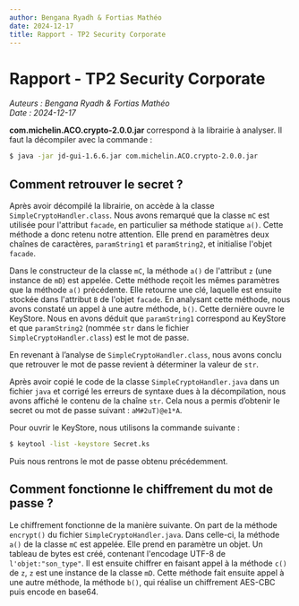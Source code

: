 ```yaml
---
author: Bengana Ryadh & Fortias Mathéo  
date: 2024-12-17  
title: Rapport - TP2 Security Corporate  
---
```


# Rapport - TP2 Security Corporate

_Auteurs : Bengana Ryadh & Fortias Mathéo_  
_Date : 2024-12-17_

**com.michelin.ACO.crypto-2.0.0.jar** correspond à la librairie à analyser. Il faut la décompiler avec la commande :
```bash
$ java -jar jd-gui-1.6.6.jar com.michelin.ACO.crypto-2.0.0.jar
```

## Comment retrouver le secret ?

Après avoir décompilé la librairie, on accède à la classe `SimpleCryptoHandler.class`. Nous avons remarqué que la classe `mC` est utilisée pour l'attribut `facade`, en particulier sa méthode statique `a()`. Cette méthode a donc retenu notre attention. Elle prend en paramètres deux chaînes de caractères, `paramString1` et `paramString2`, et initialise l'objet `facade`.

Dans le constructeur de la classe `mC`, la méthode `a()` de l'attribut `z` (une instance de `mD`) est appelée. Cette méthode reçoit les mêmes paramètres que la méthode `a()` précédente. Elle retourne une clé, laquelle est ensuite stockée dans l'attribut `B` de l'objet `facade`. En analysant cette méthode, nous avons constaté un appel à une autre méthode, `b()`. Cette dernière ouvre le KeyStore. Nous en avons déduit que `paramString1` correspond au KeyStore et que `paramString2` (nommée `str` dans le fichier `SimpleCryptoHandler.class`) est le mot de passe.

En revenant à l’analyse de `SimpleCryptoHandler.class`, nous avons conclu que retrouver le mot de passe revient à déterminer la valeur de `str`.

Après avoir copié le code de la classe `SimpleCryptoHandler.java` dans un fichier `java` et corrigé les erreurs de syntaxe dues à la décompilation, nous avons affiché le contenu de la chaîne `str`. Cela nous a permis d’obtenir le secret ou mot de passe suivant : `aM#2uT)@e1*A`.

Pour ouvrir le KeyStore, nous utilisons la commande suivante :  
```bash
$ keytool -list -keystore Secret.ks
```
Puis nous rentrons le mot de passe obtenu précédemment.

## Comment fonctionne le chiffrement du mot de passe ?

Le chiffrement fonctionne de la manière suivante. On part de la méthode ```encrypt()``` du fichier `SimpleCryptoHandler.java`. Dans celle-ci, la méthode ```a()``` de la classe ```mC``` est appelée. Elle prend en paramètre un objet. Un tableau de bytes est créé,  contenant l'encodage UTF-8 de ```l'objet:"son_type"```. Il est ensuite chiffrer en faisant appel à la méthode ```c()``` de ```z```, ```z``` est une instance de la classe ```mD```. Cette méthode fait ensuite appel à une autre méthode, la méthode ```b()```, qui réalise un chiffrement AES-CBC puis encode en base64.